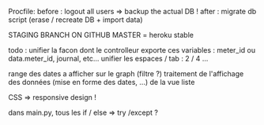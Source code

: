 Procfile:
before : logout all users
  => backup the actual DB !
after : migrate db script (erase / recreate DB + import data)

STAGING BRANCH ON GITHUB
MASTER = heroku stable

todo : unifier la facon dont le controlleur exporte ces variables : meter_id ou data.meter_id, journal, etc...
unifier les espaces / tab : 2 / 4 ...

range des dates a afficher sur le graph (filtre ?)
traitement de l'affichage des données (mise en forme des dates, ...) de la vue liste

CSS => responsive design !

dans main.py, tous les if / else => try /except ?